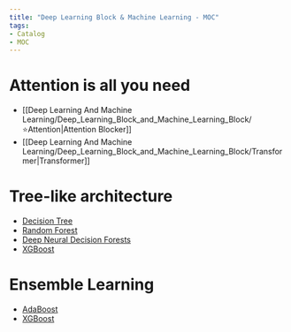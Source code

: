 ```yaml
---
title: "Deep Learning Block & Machine Learning - MOC"
tags:
- Catalog
- MOC
---
```



# Attention is all you need

* [[Deep Learning And Machine Learning/Deep_Learning_Block_and_Machine_Learning_Block/⭐Attention|Attention Blocker]]
* [[Deep Learning And Machine Learning/Deep_Learning_Block_and_Machine_Learning_Block/Transformer|Transformer]]


# Tree-like architecture

* [Decision Tree](Deep%20Learning%20And%20Machine%20Learning/Deep_Learning_Block_and_Machine_Learning_Block/Decision_Tree.md)
* [Random Forest](Deep%20Learning%20And%20Machine%20Learning/Deep_Learning_Block_and_Machine_Learning_Block/Random_Forest.md)
* [Deep Neural Decision Forests](Deep%20Learning%20And%20Machine%20Learning/Deep_Learning_Block_and_Machine_Learning_Block/Deep_Neural_Decision_Forests.md)
* [XGBoost](Deep%20Learning%20And%20Machine%20Learning/Deep_Learning_Block_and_Machine_Learning_Block/XGBoost.md)


# Ensemble Learning

* [AdaBoost](Deep%20Learning%20And%20Machine%20Learning/Deep_Learning_Block_and_Machine_Learning_Block/AdaBoost.md)
* [XGBoost](Deep%20Learning%20And%20Machine%20Learning/Deep_Learning_Block_and_Machine_Learning_Block/XGBoost.md)
